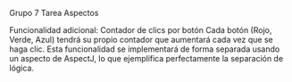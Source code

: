 Grupo 7 Tarea Aspectos

Funcionalidad adicional: Contador de clics por botón
Cada botón (Rojo, Verde, Azul) tendrá su propio contador que aumentará cada vez que se haga clic. 
Esta funcionalidad se implementará de forma separada usando un aspecto de AspectJ, 
lo que ejemplifica perfectamente la separación de lógica.


